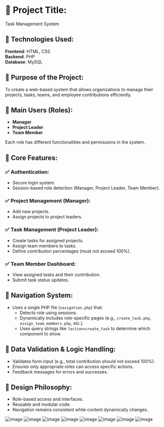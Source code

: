 # 🔷 Project Title:
Task Management System

## 🔷 Technologies Used:
**Frontend**: HTML, CSS  
**Backend**: PHP  
**Database**: MySQL

## 🔷 Purpose of the Project:
To create a web-based system that allows organizations to manage their projects, tasks, teams, and employee contributions efficiently.

## 🔷 Main Users (Roles):
- **Manager**  
- **Project Leader**  
- **Team Member**

Each role has different functionalities and permissions in the system.

## 🔷 Core Features:
### ✅ Authentication:
- Secure login system.
- Session-based role detection (Manager, Project Leader, Team Member).

### ✅ Project Management (Manager):
- Add new projects.
- Assign projects to project leaders.

### ✅ Task Management (Project Leader):
- Create tasks for assigned projects.
- Assign team members to tasks.
- Define contribution percentages (must not exceed 100%).

### ✅ Team Member Dashboard:
- View assigned tasks and their contribution.
- Submit task status updates.

## 🔷 Navigation System:
- Uses a single PHP file (`navigation.php`) that:
  - Detects role using sessions.
  - Dynamically includes role-specific pages (e.g., `create_task.php`, `assign_team_members.php`, etc.).
  - Uses query strings like `?action=create_task` to determine which component to show.

## 🔷 Data Validation & Logic Handling:
- Validates form input (e.g., total contribution should not exceed 100%).
- Ensures only appropriate roles can access specific actions.
- Feedback messages for errors and successes.

## 🔷 Design Philosophy:
- Role-based access and interfaces.
- Reusable and modular code.
- Navigation remains consistent while content dynamically changes.


![image](https://github.com/user-attachments/assets/87bc1a3b-122b-43a1-a827-3a358f5c8bfb)
![image](https://github.com/user-attachments/assets/e8249436-de1d-4ef1-babe-1df67693abe5)
![image](https://github.com/user-attachments/assets/859996e0-1554-415d-bb08-d50b1546e2b8)
![image](https://github.com/user-attachments/assets/e5dfc208-681b-4195-94eb-76abe3033686)
![image](https://github.com/user-attachments/assets/52ae9027-5d29-4922-aeae-ffc47b36a744)
![image](https://github.com/user-attachments/assets/d59123b0-f7fd-40a1-95f2-de6c10c80b86)
![image](https://github.com/user-attachments/assets/5a5c03b3-744d-4352-a6b5-4fca00c1026c)
![image](https://github.com/user-attachments/assets/9907965e-e4d1-4f1e-9642-446739c2ca92)
